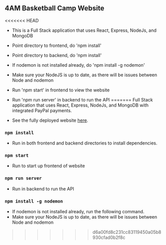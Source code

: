 ## 4AM Basketball Camp Website

<<<<<<< HEAD
* This is a Full Stack application that uses React, Express, NodeJs, and MongoDB

* Point directory to frontend, do 'npm install'
* Point directory to backend, do 'npm install'
* If nodemon is not installed already, do 'npm install -g nodemon'
* Make sure your NodeJS is up to date, as there will be issues between Node and nodemon

* Run 'npm start' in frontend to view the website 
* Run 'npm run server' in backend to run the API
=======
Full Stack application that uses React, Express, NodeJs, and MongoDB with integrated PayPal payments.
* See the fully deployed website [here](https://4ambasketball.com/).

### `npm install`
* Run in both frontend and backend directories to install dependencies.

### `npm start`
* Run to start up frontend of website 

### `npm run server`
* Run in backend to run the API

### `npm install -g nodemon`
* If nodemon is not installed already, run the following command.
* Make sure your NodeJS is up to date, as there will be issues between Node and nodemon
>>>>>>> d6a00fd8c231cc83119450a05b8930cfad0b2f8c
